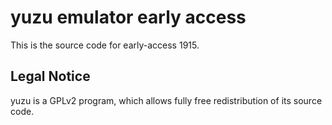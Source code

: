 yuzu emulator early access
=============

This is the source code for early-access 1915.

## Legal Notice

yuzu is a GPLv2 program, which allows fully free redistribution of its source code.